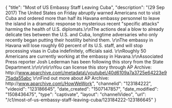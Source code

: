 {
    "title": "Most of US Embassy Staff Leaving Cuba",
    "description": "(29 Sep 2017) The United States on Friday abruptly warned Americans not to visit Cuba and ordered more than half its Havana embassy personnel to leave the island in a dramatic response to mysterious recent \"specific attacks\" harming the health of U.S. diplomats.\r\nThe actions deal a blow to already delicate ties between the U.S. and Cuba, longtime adversaries who only recently began putting their hostility behind them. \r\nThe embassy in Havana will lose roughly 60 percent of its U.S. staff, and will stop processing visas in Cuba indefinitely, officials said. \r\nRoughly 50 Americans are currently working at the embassy in Havana.\r\nAssociated Press reporter Josh Lederman has been following this story from the State Department.\r\n\r\n\r\nYou can license this story through AP Archive: http:\/\/www.aparchive.com\/metadata\/youtube\/40d6109a7a3725e64223e975ada55abc \r\nFind out more about AP Archive: http:\/\/www.aparchive.com\/HowWeWork",
    "channelid": "123184222",
    "videoid": "123186645",
    "date_created": "1507147857",
    "date_modified": "1508436475",
    "type": "captivate",
    "layout": "channelVideo",
    "url": "\/c1\/most-of-us-embassy-staff-leaving-cuba\/123184222-123186645"
}